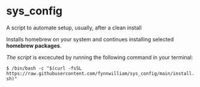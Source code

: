 # sys_config
A script to automate setup, usually,  after a clean install


Installs homebrew on your system and continues installing selected __homebrew packages__.

_The script_ is excecuted by running the following command in your terminal:

`$ /bin/bash -c "$(curl -fsSL https://raw.githubusercontent.com/fynnwilliam/sys_config/main/install.sh)"`
